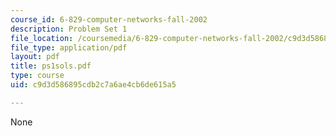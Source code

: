 ```yaml
---
course_id: 6-829-computer-networks-fall-2002
description: Problem Set 1
file_location: /coursemedia/6-829-computer-networks-fall-2002/c9d3d586895cdb2c7a6ae4cb6de615a5_ps1sols.pdf
file_type: application/pdf
layout: pdf
title: ps1sols.pdf
type: course
uid: c9d3d586895cdb2c7a6ae4cb6de615a5

---
```

None
